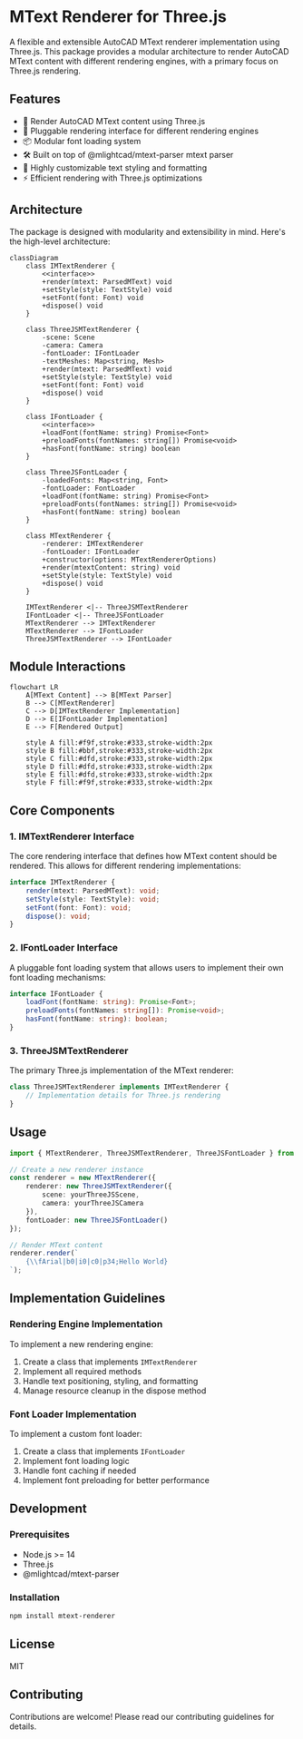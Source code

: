# MText Renderer for Three.js

A flexible and extensible AutoCAD MText renderer implementation using Three.js. This package provides a modular architecture to render AutoCAD MText content with different rendering engines, with a primary focus on Three.js rendering.

## Features

- 🎨 Render AutoCAD MText content using Three.js
- 🔌 Pluggable rendering interface for different rendering engines
- 📦 Modular font loading system
- 🛠️ Built on top of @mlightcad/mtext-parser mtext parser
- 🎯 Highly customizable text styling and formatting
- ⚡ Efficient rendering with Three.js optimizations

## Architecture

The package is designed with modularity and extensibility in mind. Here's the high-level architecture:

```mermaid
classDiagram
    class IMTextRenderer {
        <<interface>>
        +render(mtext: ParsedMText) void
        +setStyle(style: TextStyle) void
        +setFont(font: Font) void
        +dispose() void
    }

    class ThreeJSMTextRenderer {
        -scene: Scene
        -camera: Camera
        -fontLoader: IFontLoader
        -textMeshes: Map<string, Mesh>
        +render(mtext: ParsedMText) void
        +setStyle(style: TextStyle) void
        +setFont(font: Font) void
        +dispose() void
    }

    class IFontLoader {
        <<interface>>
        +loadFont(fontName: string) Promise<Font>
        +preloadFonts(fontNames: string[]) Promise<void>
        +hasFont(fontName: string) boolean
    }

    class ThreeJSFontLoader {
        -loadedFonts: Map<string, Font>
        -fontLoader: FontLoader
        +loadFont(fontName: string) Promise<Font>
        +preloadFonts(fontNames: string[]) Promise<void>
        +hasFont(fontName: string) boolean
    }

    class MTextRenderer {
        -renderer: IMTextRenderer
        -fontLoader: IFontLoader
        +constructor(options: MTextRendererOptions)
        +render(mtextContent: string) void
        +setStyle(style: TextStyle) void
        +dispose() void
    }

    IMTextRenderer <|-- ThreeJSMTextRenderer
    IFontLoader <|-- ThreeJSFontLoader
    MTextRenderer --> IMTextRenderer
    MTextRenderer --> IFontLoader
    ThreeJSMTextRenderer --> IFontLoader
```

## Module Interactions

```mermaid
flowchart LR
    A[MText Content] --> B[MText Parser]
    B --> C[MTextRenderer]
    C --> D[IMTextRenderer Implementation]
    D --> E[IFontLoader Implementation]
    E --> F[Rendered Output]
    
    style A fill:#f9f,stroke:#333,stroke-width:2px
    style B fill:#bbf,stroke:#333,stroke-width:2px
    style C fill:#dfd,stroke:#333,stroke-width:2px
    style D fill:#dfd,stroke:#333,stroke-width:2px
    style E fill:#dfd,stroke:#333,stroke-width:2px
    style F fill:#f9f,stroke:#333,stroke-width:2px
```

## Core Components

### 1. IMTextRenderer Interface

The core rendering interface that defines how MText content should be rendered. This allows for different rendering implementations:

```typescript
interface IMTextRenderer {
    render(mtext: ParsedMText): void;
    setStyle(style: TextStyle): void;
    setFont(font: Font): void;
    dispose(): void;
}
```

### 2. IFontLoader Interface

A pluggable font loading system that allows users to implement their own font loading mechanisms:

```typescript
interface IFontLoader {
    loadFont(fontName: string): Promise<Font>;
    preloadFonts(fontNames: string[]): Promise<void>;
    hasFont(fontName: string): boolean;
}
```

### 3. ThreeJSMTextRenderer

The primary Three.js implementation of the MText renderer:

```typescript
class ThreeJSMTextRenderer implements IMTextRenderer {
    // Implementation details for Three.js rendering
}
```

## Usage

```typescript
import { MTextRenderer, ThreeJSMTextRenderer, ThreeJSFontLoader } from 'mtext-renderer';

// Create a new renderer instance
const renderer = new MTextRenderer({
    renderer: new ThreeJSMTextRenderer({
        scene: yourThreeJSScene,
        camera: yourThreeJSCamera
    }),
    fontLoader: new ThreeJSFontLoader()
});

// Render MText content
renderer.render(`
    {\\fArial|b0|i0|c0|p34;Hello World}
`);
```

## Implementation Guidelines

### Rendering Engine Implementation

To implement a new rendering engine:

1. Create a class that implements `IMTextRenderer`
2. Implement all required methods
3. Handle text positioning, styling, and formatting
4. Manage resource cleanup in the dispose method

### Font Loader Implementation

To implement a custom font loader:

1. Create a class that implements `IFontLoader`
2. Implement font loading logic
3. Handle font caching if needed
4. Implement font preloading for better performance

## Development

### Prerequisites

- Node.js >= 14
- Three.js
- @mlightcad/mtext-parser

### Installation

```bash
npm install mtext-renderer
```

## License

MIT

## Contributing

Contributions are welcome! Please read our contributing guidelines for details. 